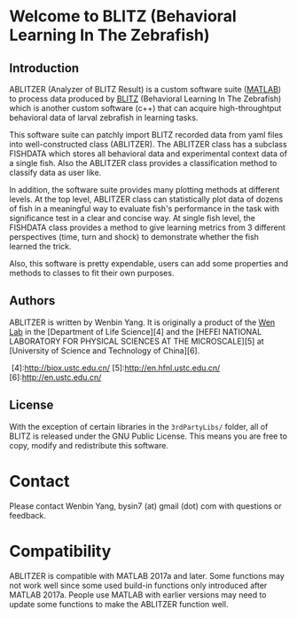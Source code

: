 Welcome to BLITZ (Behavioral Learning In The Zebrafish)
======================
Introduction
------------
ABLITZER (Analyzer of BLITZ Result) is a custom software suite ([MATLAB][1]) to process data produced by [BLITZ][2] (Behavioral Learning In The Zebrafish) which is another custom software (c++) that can acquire high-throughtput behavioral data of larval zebrafish in learning tasks.

This software suite can patchly import BLITZ recorded data from yaml files into well-constructed class (ABLITZER). The ABLITZER class has a subclass FISHDATA which stores all behavioral data and experimental context data of a single fish. Also the ABLITZER class provides a classification method to classify data as user like. 

In addition, the software suite provides many plotting methods at different levels. At the top level, ABLITZER class can statistically plot data of dozens of fish in a meaningful way to evaluate fish's performance in the task with significance test in a clear and concise way. At single fish level, the FISHDATA class provides a method to give learning metrics from 3 different perspectives (time, turn and shock) to demonstrate whether the fish learned the trick.

Also, this software is pretty expendable, users can add some properties and methods to classes to fit their own purposes. 

[1]:https://www.mathworks.com/products/matlab.html
[2]:https://github.com/Wenlab/BLITZ


Authors
-------

ABLITZER is written by Wenbin Yang. It is originally a  product of the [Wen Lab][3] in the [Department of Life Science][4] and the [HEFEI NATIONAL LABORATORY FOR PHYSICAL SCIENCES AT THE MICROSCALE][5] at [University of Science and Technology of China][6]. 

  [3]:http://www.wenlab.org/
  [4]:http://biox.ustc.edu.cn/
  [5]:http://en.hfnl.ustc.edu.cn/
  [6]:http://en.ustc.edu.cn/
  
  
License
-------
With the exception of certain libraries in the `3rdPartyLibs/` folder, all of BLITZ is released under the GNU Public License. This means you are free to copy, modify and redistribute this software. 

Contact
=======
Please contact Wenbin Yang, bysin7 (at) gmail (dot) com with questions or feedback.


Compatibility
=========================================
ABLITZER is compatible with MATLAB 2017a and later.
Some functions may not work well since some used build-in functions only introduced after MATLAB 2017a.
People use MATLAB with earlier versions may need to update some functions to make the ABLITZER function well.
